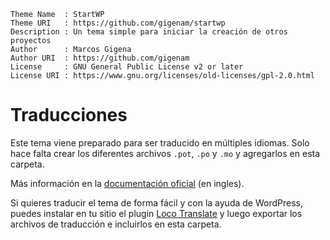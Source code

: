 ```
Theme Name  : StartWP
Theme URI   : https://github.com/gigenam/startwp
Description : Un tema simple para iniciar la creación de otros proyectos
Author      : Marcos Gigena
Author URI  : https://github.com/gigenam
License     : GNU General Public License v2 or later
License URI : https://www.gnu.org/licenses/old-licenses/gpl-2.0.html
```

# Traducciones

Este tema viene preparado para ser traducido en múltiples idiomas. Solo hace
falta crear los diferentes archivos `.pot`, `.po` y `.mo` y agregarlos en esta
carpeta.

Más información en la [documentación oficial](https://developer.wordpress.org/apis/handbook/internationalization/localization/) (en ingles).

Si quieres traducir el tema de forma fácil y con la ayuda de WordPress, puedes
instalar en tu sitio el plugin [Loco Translate](https://wordpress.org/plugins/loco-translate/) y luego exportar los archivos de traducción e incluirlos en esta carpeta.
